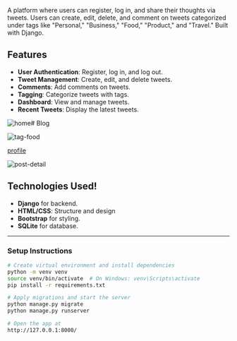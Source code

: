 
A platform where users can register, log in, and share their thoughts via tweets. Users can create, edit, delete, and comment on tweets categorized under tags like "Personal," "Business," "Food," "Product," and "Travel." Built with Django.

## Features

- **User Authentication**: Register, log in, and log out.  
- **Tweet Management**: Create, edit, and delete tweets.  
- **Comments**: Add comments on tweets.  
- **Tagging**: Categorize tweets with tags.  
- **Dashboard**: View and manage tweets.  
- **Recent Tweets**: Display the latest tweets.

![home](https://github.com/user-attachments/assets/36df7bd5-94df-47f3-8eea-c270bfc4d238)# Blog



![tag-food](https://github.com/user-attachments/assets/ce017e28-fd46-4f70-af3c-a28eca5c54ba)

[profile](https://github.com/user-attachments/assets/f0fa6842-6fdd-43d7-a841-846ed0db9f53)

![post-detail](https://github.com/user-attachments/assets/3d5857f6-628a-4933-9d9f-d1a3b1164986)

## Technologies Used!
- **Django** for backend.
- **HTML/CSS**: Structure and design
- **Bootstrap** for styling.
- **SQLite** for database.  

---

### Setup Instructions

```bash
# Create virtual environment and install dependencies
python -m venv venv
source venv/bin/activate  # On Windows: venv\Scripts\activate
pip install -r requirements.txt

# Apply migrations and start the server
python manage.py migrate
python manage.py runserver

# Open the app at
http://127.0.0.1:8000/
